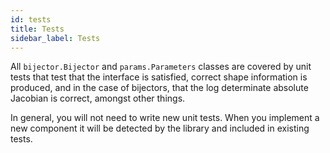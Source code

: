 ```yaml
---
id: tests
title: Tests
sidebar_label: Tests
---
```


All `bijector.Bijector` and `params.Parameters` classes are covered by unit tests that test that the interface is satisfied, correct shape information is produced, and in the case of bijectors, that the log determinate absolute Jacobian is correct, amongst other things.

In general, you will not need to write new unit tests. When you implement a new component it will be detected by the library and included in existing tests.
